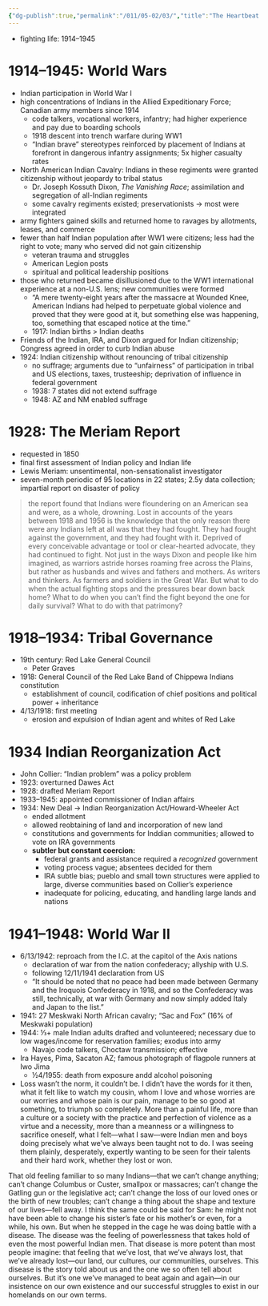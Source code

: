 ```yaml
---
{"dg-publish":true,"permalink":"/011/05-02/03/","title":"The Heartbeat of Wounded Knee, Chapter 3","tags":["ETHNS350"],"noteIcon":"fallback","created":"2024-09-26T13:45:04.162-07:00","updated":"2024-09-26T15:30:29.927-07:00"}
---
```


- fighting life: 1914–1945
# 1914–1945: World Wars
- Indian participation in World War I
- high concentrations of Indians in the Allied Expeditionary Force; Canadian army members since 1914
	- code talkers, vocational workers, infantry; had higher experience and pay due to boarding schools
	- 1918 descent into trench warfare during WW1
	- “Indian brave” stereotypes reinforced by placement of Indians at forefront in dangerous infantry assignments; 5x higher casualty rates
- North American Indian Cavalry: Indians in these regiments were granted citizenship without jeopardy to tribal status
	- Dr. Joseph Kossuth Dixon, *The Vanishing Race*; assimilation and segregation of all-Indian regiments
	- some cavalry regiments existed; preservationists → most were integrated
- army fighters gained skills and returned home to ravages by allotments, leases, and commerce
- fewer than half Indian population after WW1 were citizens; less had the right to vote; many who served did not gain citizenship
	- veteran trauma and struggles
	- American Legion posts
	- spiritual and political leadership positions
- those who returned became disillusioned due to the WW1 international experience at a non-U.S. lens; new communities were formed
	- “A mere twenty-eight years after the massacre at Wounded Knee, American Indians had helped to perpetuate global violence and proved that they were good at it, but something else was happening, too, something that escaped notice at the time.”
	- 1917: Indian births > Indian deaths
- Friends of the Indian, IRA, and Dixon argued for Indian citizenship; Congress agreed in order to curb Indian abuse
- 1924: Indian citizenship without renouncing of tribal citizenship
	- no suffrage; arguments due to “unfairness” of participation in tribal and US elections, taxes, trusteeship; deprivation of influence in federal government
	- 1938: 7 states did not extend suffrage
	- 1948: AZ and NM enabled suffrage
# 1928: The Meriam Report
- requested in 1850
- final first assessment of Indian policy and Indian life
- Lewis Meriam: unsentimental, non-sensationalist investigator
- seven-month periodic of 95 locations in 22 states; 2.5y data collection; impartial report on disaster of policy
> the report found that Indians were floundering on an American sea and were, as a whole, drowning. Lost in accounts of the years between 1918 and 1956 is the knowledge that the only reason there were any Indians left at all was that they had fought. They had fought against the government, and they had fought with it. Deprived of every conceivable advantage or tool or clear-hearted advocate, they had continued to fight. Not just in the ways Dixon and people like him imagined, as warriors astride horses roaming free across the Plains, but rather as husbands and wives and fathers and mothers. As writers and thinkers. As farmers and soldiers in the Great War. But what to do when the actual fighting stops and the pressures bear down back home? What to do when you can’t find the fight beyond the one for daily survival? What to do with that patrimony?
# 1918–1934: Tribal Governance
- 19th century: Red Lake General Council
	- Peter Graves
- 1918: General Council of the Red Lake Band of Chippewa Indians constitution
	- establishment of council, codification of chief positions and political power + inheritance
- 4/13/1918: first meeting
	- erosion and expulsion of Indian agent and whites of Red Lake
# 1934 Indian Reorganization Act
- John Collier: “Indian problem” was a policy problem
- 1923: overturned Dawes Act
- 1928: drafted Meriam Report
- 1933–1945: appointed commissioner of Indian affairs
- 1934: New Deal → Indian Reorganization Act/Howard-Wheeler Act
	- ended allotment
	- allowed reobtaining of land and incorporation of new land
	- constitutions and governments for Inddian communities; allowed to vote on IRA governments
	- **subtler but constant coercion:**
		- federal grants and assistance required a *recognized* government
		- voting process vague; absentees decided for them
		- IRA subtle bias; pueblo and small town structures were applied to large, diverse communities based on Collier’s experience
		- inadequate for policing, educating, and handling large lands and nations
# 1941–1948: World War II
- 6/13/1942: reproach from the I.C. at the capitol of the Axis nations
	- declaration of war from the nation confederacy; allyship with U.S.
	- following 12/11/1941 declaration from US
	- “It should be noted that no peace had been made between Germany and the Iroquois Confederacy in 1918, and so the Confederacy was still, technically, at war with Germany and now simply added Italy and Japan to the list.”
- 1941: 27 Meskwaki North African cavalry; “Sac and Fox” (16% of Meskwaki population)
- 1944: ⅓+ male Indian adults drafted and volunteered; necessary due to low wages/income for reservation families; exodus into army
	- Navajo code talkers, Choctaw transmission; effective
- Ira Hayes, Pima, Sacaton AZ; famous photograph of flagpole runners at Iwo Jima
	- ½4/1955: death from exposure andd alcohol poisoning
- Loss wasn’t the norm, it couldn’t be. I didn’t have the words for it then, what it felt like to watch my cousin, whom I love and whose worries are our worries and whose pain is our pain, manage to be so good at something, to triumph so completely. More than a painful life, more than a culture or a society with the practice and perfection of violence as a virtue and a necessity, more than a meanness or a willingness to sacrifice oneself, what I felt—what I saw—were Indian men and boys doing precisely what we’ve always been taught not to do. I was seeing them plainly, desperately, expertly wanting to be seen for their talents and their hard work, whether they lost or won.

That old feeling familiar to so many Indians—that we can’t change anything; can’t change Columbus or Custer, smallpox or massacres; can’t change the Gatling gun or the legislative act; can’t change the loss of our loved ones or the birth of new troubles; can’t change a thing about the shape and texture of our lives—fell away. I think the same could be said for Sam: he might not have been able to change his sister’s fate or his mother’s or even, for a while, his own. But when he stepped in the cage he was doing battle with a disease. The disease was the feeling of powerlessness that takes hold of even the most powerful Indian men. That disease is more potent than most people imagine: that feeling that we’ve lost, that we’ve always lost, that we’ve already lost—our land, our cultures, our communities, ourselves. This disease is the story told about us and the one we so often tell about ourselves. But it’s one we’ve managed to beat again and again—in our insistence on our own existence and our successful struggles to exist in our homelands on our own terms.